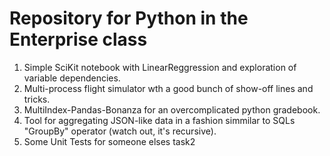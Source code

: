 # Repository for Python in the Enterprise class

1. Simple SciKit notebook with LinearReggression and exploration of variable dependencies.
2. Multi-process flight simulator wth a good bunch of show-off lines and tricks.
3. MultiIndex-Pandas-Bonanza for an overcomplicated python gradebook.
4. Tool for aggregating JSON-like data in a fashion simmilar to SQLs "GroupBy" operator (watch out, it's recursive).
5. Some Unit Tests for someone elses task2
